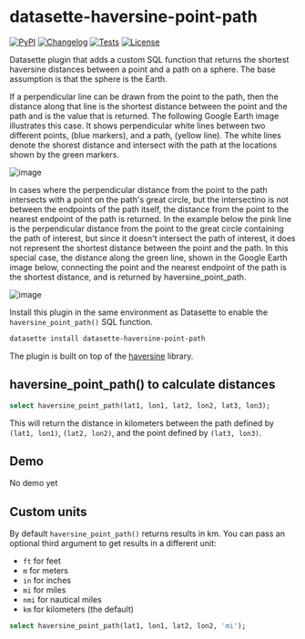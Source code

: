 # datasette-haversine-point-path
[![PyPI](https://img.shields.io/pypi/v/datasette-haversine-point-path.svg)](https://pypi.org/project/datasette-haversine-point-path/)
[![Changelog](https://img.shields.io/github/v/release/hcarter333/datasette-haversine-point-path?include_prereleases&label=changelog)](https://github.com/hcarter333/datasette-haversine-point-path/releases)
[![Tests](https://github.com/hcarter333/datasette-haversine-point-path/workflows/Test/badge.svg)](https://github.com/hcarter333/datasette-haversine-point-path/actions?query=workflow%3ATest)
[![License](https://img.shields.io/badge/license-Apache%202.0-blue.svg)](https://github.com/hcarter333/datasette-haversine-point-path/blob/main/LICENSE)

Datasette plugin that adds a custom SQL function that returns the shortest haversine distances between a point and a path on a sphere. The base assumption is that the sphere is the Earth.

If a perpendicular line can be drawn from the point to the path, then the distance along that line is the shortest distance between the point and the path and is the value that is returned. The following Google Earth image illustrates this case. It shows perpendicular white lines between two different points, (blue markers), and a path, (yellow line). The white lines denote the shorest distance and intersect with the path at the locations shown by the green markers. 

![image](https://github.com/hcarter333/datasette-haversine-point-path/assets/363004/f9b28929-28c0-41f8-aff6-61e5df788070)


In cases where the perpendicular distance from the point to the path intersects with a point on the path's great circle, but the intersectino is not between the endpoints of the path itself, the distance from the point to the nearest endpoint of the path is returned. In the example below the pink line is the perpendicular distance from the point to the great circle containing the path of interest, but since it doesn't intersect the path of interest, it does not represent the shortest distance between the point and the path. In this special case, the distance along the green line, shown in the Google Earth image below, connecting the point and the nearest endpoint of the path is the shortest distance, and is returned by haversine_point_path. 

![image](https://github.com/hcarter333/datasette-haversine-point-path/assets/363004/7237d7e0-150f-412a-bf5f-8ba6ac1c84f9)



Install this plugin in the same environment as Datasette to enable the `haversine_point_path()` SQL function.
```bash
datasette install datasette-haversine-point-path
```
The plugin is built on top of the [haversine](https://github.com/mapado/haversine) library.

## haversine_point_path() to calculate distances

```sql
select haversine_point_path(lat1, lon1, lat2, lon2, lat3, lon3);
```

This will return the distance in kilometers between the path defined by `(lat1, lon1)`, `(lat2, lon2)`, and the point defined by `(lat3, lon3)`.

## Demo
No demo yet

## Custom units

By default `haversine_point_path()` returns results in km. You can pass an optional third argument to get results in a different unit:

- `ft` for feet
- `m` for meters
- `in` for inches
- `mi` for miles
- `nmi` for nautical miles
- `km` for kilometers (the default)

```sql
select haversine_point_path(lat1, lon1, lat2, lon2, 'mi');
```
